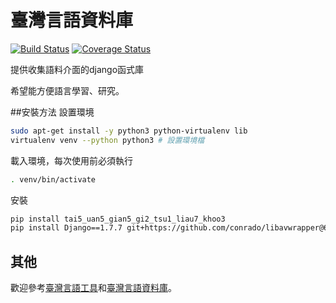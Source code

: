 # 臺灣言語資料庫

[![Build Status](https://travis-ci.org/sih4sing5hong5/tai5_uan5_gian5_gi2_tsu1_liau7_khoo3.svg?branch=master)](https://travis-ci.org/sih4sing5hong5/tai5_uan5_gian5_gi2_tsu1_liau7_khoo3)
[![Coverage Status](https://coveralls.io/repos/sih4sing5hong5/tai5_uan5_gian5_gi2_tsu1_liau7_khoo3/badge.svg)](https://coveralls.io/r/sih4sing5hong5/tai5_uan5_gian5_gi2_tsu1_liau7_khoo3)

提供收集語料介面的django函式庫

希望能方便語言學習、研究。

##安裝方法
設置環境
```bash
sudo apt-get install -y python3 python-virtualenv lib
virtualenv venv --python python3 # 設置環境檔
```
載入環境，每次使用前必須執行
```bash
. venv/bin/activate 
```
安裝
```bash
pip install tai5_uan5_gian5_gi2_tsu1_liau7_khoo3
pip install Django==1.7.7 git+https://github.com/conrado/libavwrapper@6409123ee24df823a5ee0bac7a08043e6b317721#egg=libavwrapper
```

## 其他
歡迎參考[臺灣言語工具](https://github.com/sih4sing5hong5/tai5_uan5_gian5_gi2_kang1_ku7)和[臺灣言語資料庫](https://github.com/sih4sing5hong5/tai5-uan5_gian5-gi2_phing5-thai5)。